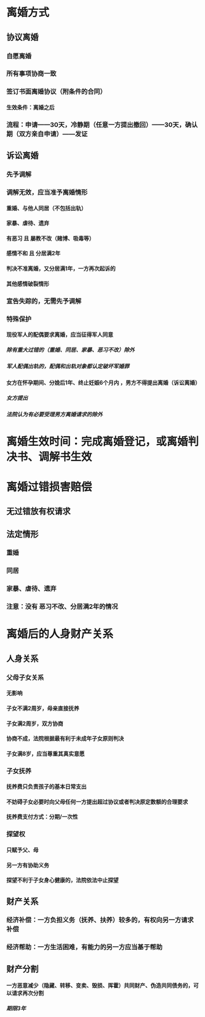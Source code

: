 # 离婚方式
## 协议离婚
### 自愿离婚
### 所有事项协商一致
### 签订书面离婚协议（附条件的合同）
#### 生效条件：离婚之后
### 流程：申请——30天，冷静期（任意一方提出撤回）——30天，确认期（双方亲自申请）——发证
## 诉讼离婚
### 先予调解
### 调解无效，应当准予离婚情形
#### 重婚、与他人同居（不包括出轨）
#### 家暴、虐待、遗弃
#### 有恶习 且 屡教不改（赌博、吸毒等）
#### 感情不和 且 分居满2年
#### 判决不准离婚，又分居满1年，一方再次起诉的
#### 其他感情破裂情形
### 宣告失踪的，无需先予调解
### 特殊保护
#### 现役军人的配偶要求离婚，应当征得军人同意
##### 除有重大过错的（重婚、同居、家暴、恶习不改）除外
##### 军人配偶出轨的，配偶和出轨对象都认定破坏军婚罪
#### 女方在怀孕期间、分娩后1年、终止妊娠6个月内 ，男方不得提出离婚（诉讼离婚）
##### 女方提出
##### 法院认为有必要受理男方离婚请求的除外
# 离婚生效时间：完成离婚登记，或离婚判决书、调解书生效
# 离婚过错损害赔偿
## 无过错放有权请求
## 法定情形
### 重婚
### 同居
### 家暴、虐待、遗弃
### 注意：没有 恶习不改、分居满2年的情况
# 离婚后的人身财产关系
## 人身关系
### 父母子女关系
#### 无影响
#### 子女不满2周岁，母亲直接抚养
#### 子女满2周岁，双方协商
#### 协商不成，法院根据最有利于未成年子女原则判决
#### 子女满8岁，应当尊重其真实意愿
### 子女抚养
#### 抚养费只负责孩子的基本日常支出
#### 不妨碍子女必要时向父母任何一方提出超过协议或者判决原定数额的合理要求
#### 抚养费支付方式：分期/一次性
### 探望权
#### 只赋予父、母
#### 另一方有协助义务
#### 探望不利于子女身心健康的，法院依法中止探望
## 财产关系
### 经济补偿：一方负担义务（抚养、扶养）较多的，有权向另一方请求补偿
### 经济帮助：一方生活困难，有能力的另一方应当基于帮助
## 财产分割
#### 一方恶意减少（隐藏、转移、变卖、毁损、挥霍）共同财产、伪造共同债务的，可以请求再次分割
##### 期限3年